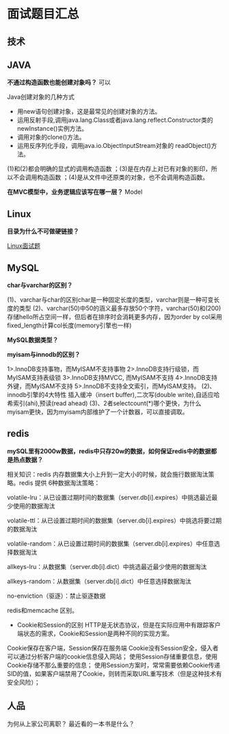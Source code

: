 # 面试题目汇总

## 技术

## JAVA
**不通过构造函数也能创建对象吗？** 可以

Java创建对象的几种方式

  * 用new语句创建对象，这是最常见的创建对象的方法。
  * 运用反射手段,调用java.lang.Class或者java.lang.reflect.Constructor类的newInstance()实例方法。
  * 调用对象的clone()方法。
  * 运用反序列化手段，调用java.io.ObjectInputStream对象的 readObject()方法。

(1)和(2)都会明确的显式的调用构造函数 ；(3)是在内存上对已有对象的影印，所以不会调用构造函数 ；(4)是从文件中还原类的对象，也不会调用构造函数。


**在MVC模型中，业务逻辑应该写在哪一层？** Model


## Linux

**目录为什么不可做硬链接？**

[Linux面试题](https://github.com/trimstray/test-your-sysadmin-skills)

## MySQL

**char与varchar的区别？**

(1)、varchar与char的区别char是一种固定长度的类型，varchar则是一种可变长度的类型
(2)、varchar(50)中50的涵义最多存放50个字符，varchar(50)和(200)存储hello所占空间一样，但后者在排序时会消耗更多内存，因为order by col采用fixed_length计算col长度(memory引擎也一样)

**MySQL数据类型？**

**myisam与innodb的区别？**

1>.InnoDB支持事物，而MyISAM不支持事物
2>.InnoDB支持行级锁，而MyISAM支持表级锁
3>.InnoDB支持MVCC, 而MyISAM不支持
4>.InnoDB支持外键，而MyISAM不支持
5>.InnoDB不支持全文索引，而MyISAM支持。
(2)、innodb引擎的4大特性
插入缓冲（insert buffer),二次写(double write),自适应哈希索引(ahi),预读(read ahead)
(3)、2者selectcount(*)哪个更快，为什么 myisam更快，因为myisam内部维护了一个计数器，可以直接调取。



## redis
**mySQL里有2000w数据，redis中只存20w的数据，如何保证redis中的数据都是热点数据？**

 

相关知识：redis 内存数据集大小上升到一定大小的时候，就会施行数据淘汰策略。redis 提供 6种数据淘汰策略：

 

volatile-lru：从已设置过期时间的数据集（server.db[i].expires）中挑选最近最少使用的数据淘汰

volatile-ttl：从已设置过期时间的数据集（server.db[i].expires）中挑选将要过期的数据淘汰

volatile-random：从已设置过期时间的数据集（server.db[i].expires）中任意选择数据淘汰

allkeys-lru：从数据集（server.db[i].dict）中挑选最近最少使用的数据淘汰

allkeys-random：从数据集（server.db[i].dict）中任意选择数据淘汰

no-enviction（驱逐）：禁止驱逐数据

redis和memcache 区别。

* Cookie和Session的区别
HTTP是无状态协议，但是在实际应用中有跟踪客户端状态的需求，Cookie和Session是两种不同的实现方案。

Cookie保存在客户端，Session保存在服务端
Cookie没有Session安全，侵入者可以通过分析客户端的cookie信息侵入网站；
使用Session存储重要信息，使用Cookie存储不那么重要的信息；
使用Session方案时，常常需要依赖Cookie传递SID的值，如果客户端禁用了Cookie，则转而采取URL重写技术（但是这种技术有安全风险）；


## 人品

为何从上家公司离职？
最近看的一本书是什么？